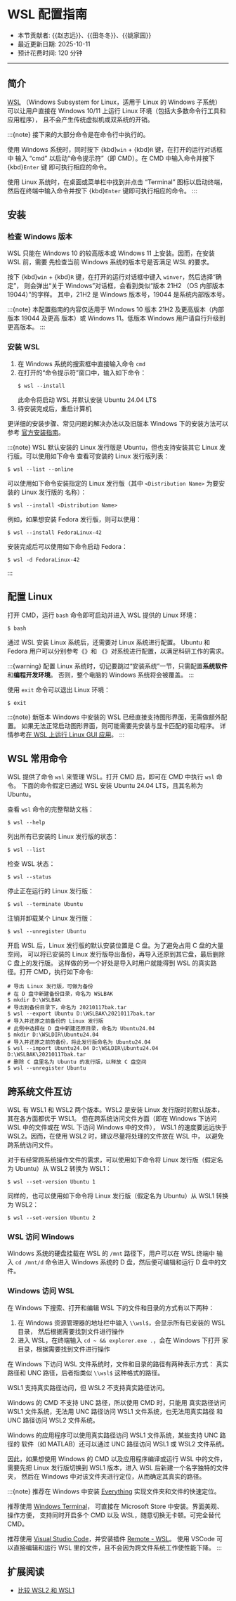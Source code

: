 # WSL 配置指南

- 本节贡献者: {{赵志远}}、{{田冬冬}}、{{姚家园}}
- 最近更新日期: 2025-10-11
- 预计花费时间: 120 分钟

---

## 简介

[WSL](https://docs.microsoft.com/zh-cn/windows/wsl/)
（Windows Subsystem for Linux，适用于 Linux 的 Windows 子系统）
可以让用户直接在 Windows 10/11 上运行 Linux 环境（包括大多数命令行工具和应用程序），
且不会产生传统虚拟机或双系统的开销。

:::{note}
接下来的大部分命令是在命令行中执行的。

使用 Windows 系统时，同时按下 {kbd}`win` + {kbd}`R` 键，在打开的运行对话框中
输入 “cmd” 以启动“命令提示符”（即 CMD）。在 CMD 中输入命令并按下 {kbd}`Enter` 键
即可执行相应的命令。

使用 Linux 系统时，在桌面或菜单栏中找到并点击 “Terminal” 图标以启动终端，
然后在终端中输入命令并按下 {kbd}`Enter` 键即可执行相应的命令。
:::

## 安装

### 检查 Windows 版本

WSL 只能在 Windows 10 的较高版本或 Windows 11 上安装。因而，在安装 WSL 前，需要
先检查当前 Windows 系统的版本号是否满足 WSL 的要求。

按下 {kbd}`win` + {kbd}`R` 键，在打开的运行对话框中键入 `winver`，然后选择“确定”，
则会弹出“关于 Windows”对话框，会看到类似“版本 21H2 （OS 内部版本 19044）”的字样。
其中，21H2 是 Windows 版本号，19044 是系统内部版本号。

:::{note}
本配置指南的内容仅适用于 Windows 10 版本 21H2 及更高版本（内部版本 19044 及更高
版本）或 Windows 11。低版本 Windows 用户请自行升级到更高版本。
:::

### 安装 WSL

1.  在 Windows 系统的搜索框中直接输入命令 `cmd`
2.  在打开的“命令提示符”窗口中，输入如下命令：
    ```
    $ wsl --install
    ```
    此命令将启动 WSL 并默认安装 Ubuntu 24.04 LTS
3.  待安装完成后，重启计算机

更详细的安装步骤、常见问题的解决办法以及旧版本 Windows 下的安装方法可以参考
[官方安装指南](https://docs.microsoft.com/zh-cn/windows/wsl/install)。

:::{note}
WSL 默认安装的 Linux 发行版是 Ubuntu，但也支持安装其它 Linux 发行版。可以使用如下命令
查看可安装的 Linux 发行版列表：
```
$ wsl --list --online
```
可以使用如下命令安装指定的 Linux 发行版（其中 `<Distribution Name>` 为要安装的 Linux 发行版的
名称）：
```
$ wsl --install <Distribution Name>
```

例如，如果想安装 Fedora 发行版，则可以使用：
```
$ wsl --install FedoraLinux-42
```
安装完成后可以使用如下命令启动 Fedora：
```
$ wsl -d FedoraLinux-42
```
:::

## 配置 Linux

打开 CMD，运行 `bash` 命令即可启动并进入 WSL 提供的 Linux 环境：
```
$ bash
```

通过 WSL 安装 Linux 系统后，还需要对 Linux 系统进行配置。
Ubuntu 和 Fedora 用户可以分别参考《[](/computer/ubuntu-setup)》和
《[](/computer/fedora-setup)》对系统进行配置，以满足科研工作的需求。

:::{warning}
配置 Linux 系统时，切记要跳过“安装系统”一节，只需配置**系统软件**和**编程开发环境**。
否则，整个电脑的 Windows 系统将会被覆盖。
:::

使用 `exit` 命令可以退出 Linux 环境：
```
$ exit
```

:::{note}
新版本 Windows 中安装的 WSL 已经直接支持图形界面，无需做额外配置。
如果无法正常启动图形界面，则可能需要先安装与显卡匹配的驱动程序。
详情参考[在 WSL 上运行 Linux GUI 应用](https://learn.microsoft.com/zh-cn/windows/wsl/tutorials/gui-apps)。
:::

## WSL 常用命令

WSL 提供了命令 `wsl` 来管理 WSL。打开 CMD 后，即可在 CMD 中执行 `wsl` 命令。
下面的命令假定已通过 WSL 安装 Ubuntu 24.04 LTS，且其名称为 Ubuntu。

查看 `wsl` 命令的完整帮助文档：
```
$ wsl --help
```

列出所有已安装的 Linux 发行版的状态：
```
$ wsl --list
```

检查 WSL 状态：
```
$ wsl --status
```

停止正在运行的 Linux 发行版：
```
$ wsl --terminate Ubuntu
```

注销并卸载某个 Linux 发行版：
```
$ wsl --unregister Ubuntu
```

开启 WSL 后，Linux 发行版的默认安装位置是 C 盘。为了避免占用 C 盘的大量空间，
可以将已安装的 Linux 发行版导出备份，再导入还原到其它盘，最后删除 C 盘上的发行版。
这样做的另一个好处是导入时用户就能得到 WSL 的真实路径。打开 CMD，执行如下命令:
```
# 导出 Linux 发行版，可做为备份
# 在 D 盘中新建备份目录，命名为 WSLBAK
$ mkdir D:\WSLBAK
# 导出到备份目录下，命名为 20210117bak.tar
$ wsl --export Ubuntu D:\WSLBAK\20210117bak.tar
# 导入并还原之前备份的 Linux 发行版
# 此例中选择在 D 盘中新建还原目录，命名为 Ubuntu24.04
$ mkdir D:\WSLDIR\Ubuntu24.04
# 导入并还原之前的备份，将此发行版命名为 Ubuntu24.04
$ wsl --import Ubuntu24.04 D:\WSLDIR\Ubuntu24.04 D:\WSLBAK\20210117bak.tar
# 删除 C 盘里名为 Ubuntu 的发行版，以释放 C 盘空间
$ wsl --unregister Ubuntu
```

## 跨系统文件互访

WSL 有 WSL1 和 WSL2 两个版本。WSL2 是安装 Linux 发行版时的默认版本，其在各方面都优于 WSL1。
但在跨系统访问文件方面（即在 Windows 下访问 WSL 中的文件或在 WSL 下访问 Windows 中的文件），
WSL1 的速度要远远快于 WSL2。因而，在使用 WSL2 时，建议尽量将处理的文件放在 WSL 中，
以避免跨系统访问文件。

对于有经常跨系统操作文件的需求，可以使用如下命令将 Linux 发行版（假定名为 Ubuntu）从 WSL2 转换为 WSL1：
```
$ wsl --set-version Ubuntu 1
```
同样的，也可以使用如下命令将 Linux 发行版（假定名为 Ubuntu）从 WSL1 转换为 WSL2：
```
$ wsl --set-version Ubuntu 2
```

### WSL 访问 Windows

Windows 系统的硬盘挂载在 WSL 的 `/mnt` 路径下，用户可以在 WSL 终端中
输入 `cd /mnt/d` 命令进入 Windows 系统的 D 盘，然后便可编辑和运行 D 盘中的文件。

### Windows 访问 WSL

在 Windows 下搜索、打开和编辑 WSL 下的文件和目录的方式有以下两种：

1. 在 Windows 资源管理器的地址栏中输入 `\\wsl$`，会显示所有已安装的 WSL 目录，
   然后根据需要找到文件进行操作
2. 进入 WSL，在终端输入 `cd ~ && explorer.exe .`，会在 Windows 下打开
   家目录，根据需要找到文件进行操作

在 Windows 下访问 WSL 文件系统时，文件和目录的路径有两种表示方式：
真实路径和 UNC 路径，后者指类似 `\\wsl$` 这种格式的路径。

WSL1 支持真实路径访问，但 WSL2 不支持真实路径访问。

Windows 的 CMD 不支持 UNC 路径，所以使用 CMD 时，只能用
真实路径访问 WSL1 文件系统，无法用 UNC 路径访问 WSL1 文件系统，也无法用真实路径
和 UNC 路径访问 WSL2 文件系统。

Windows 的应用程序可以使用真实路径访问 WSL1 文件系统，某些支持 UNC 路径的
软件（如 MATLAB）还可以通过 UNC 路径访问 WSL1 或 WSL2 文件系统。

因此，如果想使用 Windows 的 CMD 以及应用程序编译或运行 WSL 中的文件，
需要先把 Linux 发行版切换到 WSL1 版本，进入 WSL 后新建一个名字独特的文件夹，
然后在 Windows 中对该文件夹进行定位，从而确定其真实的路径。

:::{note}
推荐在 Windows 中安装 [Everything](https://www.voidtools.com/zh-cn/)
实现文件夹和文件的快速定位。

推荐使用 [Windows Terminal](https://docs.microsoft.com/zh-cn/windows/terminal/)，
可直接在 Microsoft Store 中安装。界面美观、操作方便，
支持同时开启多个 CMD 以及 WSL，随意切换无卡顿。可完全替代 CMD。

推荐使用 [Visual Studio Code](https://code.visualstudio.com/)，并安装插件
[Remote - WSL](https://marketplace.visualstudio.com/items?itemName=ms-vscode-remote.remote-wsl)。
使用 VSCode 可以直接编辑和运行 WSL 里的文件，且不会因为跨文件系统工作使性能下降。
:::

## 扩展阅读

-  [比较 WSL2 和 WSL1](https://learn.microsoft.com/zh-cn/windows/wsl/compare-versions)
